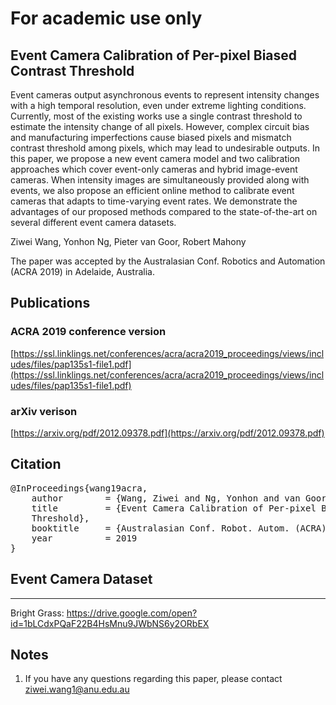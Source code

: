 # For academic use only

## Event Camera Calibration of Per-pixel Biased Contrast Threshold
Event cameras output asynchronous events to represent intensity changes with a high temporal resolution, even under extreme lighting conditions. Currently, most of the existing works use a single contrast threshold to estimate the intensity change of all pixels. However, complex circuit bias and manufacturing imperfections cause biased pixels and mismatch contrast threshold among pixels, which may lead to undesirable outputs. In this paper, we propose a new event camera model and two calibration approaches which cover event-only cameras and hybrid image-event cameras. When intensity images are simultaneously provided along with events, we also propose an efficient online method to calibrate event cameras that adapts to time-varying event rates. We demonstrate the advantages of our proposed methods compared to the state-of-the-art on several different event camera datasets.

Ziwei Wang, Yonhon Ng, Pieter van Goor, Robert Mahony

The paper was accepted by the Australasian Conf. Robotics and Automation (ACRA 2019) in Adelaide, Australia.

## Publications
### ACRA 2019 conference version
[https://ssl.linklings.net/conferences/acra/acra2019_proceedings/views/includes/files/pap135s1-file1.pdf](https://ssl.linklings.net/conferences/acra/acra2019_proceedings/views/includes/files/pap135s1-file1.pdf)

### arXiv verison
[https://arxiv.org/pdf/2012.09378.pdf](https://arxiv.org/pdf/2012.09378.pdf)

## Citation
<pre>
@InProceedings{wang19acra,
	author        = {Wang, Ziwei and Ng, Yonhon and van Goor, Pieter and Mahony, Robert},
	title         = {Event Camera Calibration of Per-pixel Biased Contrast
	Threshold},
	booktitle     = {Australasian Conf. Robot. Autom. (ACRA)},
	year          = 2019
}
</pre>

## Event Camera Dataset
-----------------
Bright Grass: https://drive.google.com/open?id=1bLCdxPQaF22B4HsMnu9JWbNS6y2ORbEX

## Notes 
1. If you have any questions regarding this paper, please contact ziwei.wang1@anu.edu.au
